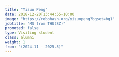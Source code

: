 ```yaml
---
title: "Yizuo Peng"
date: 2018-12-20T13:44:55+10:00
image: "https://robohash.org/yizuopeng?bgset=bg1"
jobtitle: "MS from THU(SZ)"
promoted: false
type: Visiting student
class: alumni
weight: 1
from: "(2024.11 - 2025.5)"
---
```

